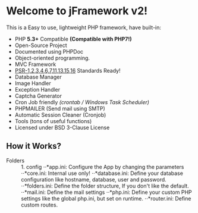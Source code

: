 # Welcome to jFramework v2!

This is a Easy to use, lightweight PHP framework, have built-in:

* PHP **5.3+** Compatible **(Compatible with PHP7!)**
* Open-Source Project
* Documented using PHPDoc
* Object-oriented programming.
* MVC Framework
* [PSR-1,2,3,4,6,7,11,13,15,16][] Standards Ready!
* Database Manager
* Image Handler
* Exception Handler
* Captcha Generator
* Cron Job friendly _(crontab / Windows Task Scheduler)_
* PHPMAILER (Send mail using SMTP)
* Automatic Session Cleaner (Cronjob)
* Tools (tons of useful functions)
* Licensed under BSD 3-Clause License

[PSR-1,2,3,4,6,7,11,13,15,16]: <http://www.php-fig.org/psr/>

How it Works?
-
<dl>
	<dt>Folders</dt>
    <dd>
    	 1. config
    	 ⋅⋅*app.ini: Configure the App by changing the parameters
    	 ⋅⋅*core.ini: Internal use only!
         ⋅⋅*database.ini: Define your database configuration like hostname, database, user and password.
         ⋅⋅*folders.ini: Define the folder structure, If you don't like the default.
	 ⋅⋅*mail.ini: Define the mail settings
         ⋅⋅*php.ini: Define your custom PHP settings like the global php.ini, but set on runtime.
         ⋅⋅*router.ini: Define custom routes.		
    </dd>
</dl>
